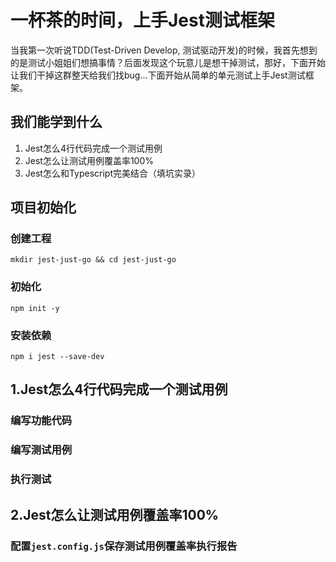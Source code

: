 # 一杯茶的时间，上手Jest测试框架
当我第一次听说TDD(Test-Driven Develop, 测试驱动开发)的时候，我首先想到的是测试小姐姐们想搞事情？后面发现这个玩意儿是想干掉测试，那好，下面开始让我们干掉这群整天给我们找bug...下面开始从简单的单元测试上手Jest测试框架。

## 我们能学到什么
1. Jest怎么4行代码完成一个测试用例
2. Jest怎么让测试用例覆盖率100%
3. Jest怎么和Typescript完美结合（填坑实录）

## 项目初始化
### 创建工程
```shell
mkdir jest-just-go && cd jest-just-go
```
### 初始化
```shell
npm init -y
```

### 安装依赖
```shell
npm i jest --save-dev
```

## 1.Jest怎么4行代码完成一个测试用例
### 编写功能代码
### 编写测试用例
### 执行测试

## 2.Jest怎么让测试用例覆盖率100%
### 配置`jest.config.js`保存测试用例覆盖率执行报告
